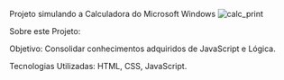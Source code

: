 Projeto simulando a Calculadora do Microsoft Windows
![calc_print](https://user-images.githubusercontent.com/102860659/190013542-cc3b1558-27a7-438d-8066-a749a290d68e.png)

Sobre este Projeto: 

Objetivo: Consolidar conhecimentos adquiridos de JavaScript e Lógica. 

Tecnologias Utilizadas: HTML, CSS, JavaScript.
